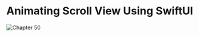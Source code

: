 # Animating Scroll View Using SwiftUI
![Chapter 50](https://github.com/user-attachments/assets/1fb599d0-e19d-4523-9e0a-d1e1e2421efe)

